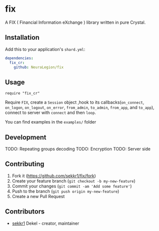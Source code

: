 # fix

A FIX ( Financial Information eXchange ) library written in pure Crystal.

## Installation

Add this to your application's `shard.yml`:

```yaml
dependencies:
  fix_cr:
    github: NeuraLegion/fix
```

## Usage

```crystal
require "fix_cr"
```

Require `FIX`, create a `Session` object ,hook to its callbacks(`on_connect`, `on_logon`, `on_logout`, `on_error`, `from_admin`, `to_admin`, `from_app`, and `to_app`), connect to server with `connect` and then `loop`.

You can find examples in the `examples/` folder

## Development

TODO: Repeating groups decoding
TODO: Encryption
TODO: Server side

## Contributing

1. Fork it (<https://github.com/sekkr1/fix/fork>)
2. Create your feature branch (`git checkout -b my-new-feature`)
3. Commit your changes (`git commit -am 'Add some feature'`)
4. Push to the branch (`git push origin my-new-feature`)
5. Create a new Pull Request

## Contributors

- [sekkr1](https://github.com/sekkr1) Dekel - creator, maintainer
